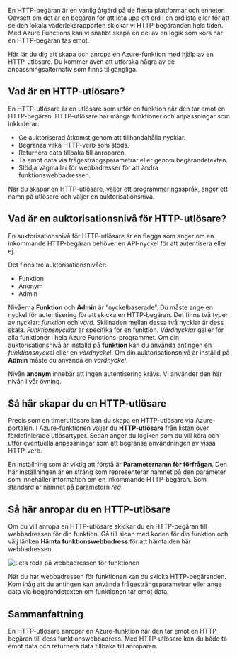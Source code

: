 En HTTP-begäran är en vanlig åtgärd på de flesta plattformar och enheter. Oavsett om det är en begäran för att leta upp ett ord i en ordlista eller för att se den lokala väderleksrapporten skickar vi HTTP-begäranden hela tiden. Med Azure Functions kan vi snabbt skapa en del av en logik som körs när en HTTP-begäran tas emot.  

Här lär du dig att skapa och anropa en Azure-funktion med hjälp av en HTTP-utlösare. Du kommer även att utforska några av de anpassningsalternativ som finns tillgängliga.

## <a name="what-is-an-http-trigger"></a>Vad är en HTTP-utlösare?

En HTTP-utlösare är en utlösare som utför en funktion när den tar emot en HTTP-begäran. HTTP-utlösare har många funktioner och anpassningar som inkluderar:

- Ge auktoriserad åtkomst genom att tillhandahålla nycklar.
- Begränsa vilka HTTP-verb som stöds.
- Returnera data tillbaka till anroparen.
- Ta emot data via frågesträngsparametrar eller genom begärandetexten.
- Stödja vägmallar för webbadresser för att ändra funktionswebbadressen.

När du skapar en HTTP-utlösare, väljer ett programmeringsspråk, anger ett namn på utlösare och väljer en auktorisationsnivå.

## <a name="what-is-an-http-trigger-authorization-level"></a>Vad är en auktorisationsnivå för HTTP-utlösare?

En auktorisationsnivå för HTTP-utlösare är en flagga som anger om en inkommande HTTP-begäran behöver en API-nyckel för att autentisera eller ej.

Det finns tre auktorisationsnivåer:

- Funktion
- Anonym
- Admin

Nivåerna **Funktion** och **Admin** är ”nyckelbaserade”. Du måste ange en nyckel för autentisering för att skicka en HTTP-begäran. Det finns två typer av nycklar: *funktion* och *värd*. Skillnaden mellan dessa två nycklar är dess skala. *Funktionsnycklar* är specifika för en funktion. *Värdnycklar* gäller för alla funktioner i hela Azure Functions-programmet. Om din auktorisationsnivå är inställd på **funktion** kan du använda antingen en *funktionsnyckel* eller en *värdnyckel*. Om din auktorisationsnivå är inställd på **Admin** måste du använda en *värdnyckel*.

Nivån **anonym** innebär att ingen autentisering krävs. Vi använder den här nivån i vår övning.

## <a name="how-to-create-an-http-trigger"></a>Så här skapar du en HTTP-utlösare

Precis som en timerutlösare kan du skapa en HTTP-utlösare via Azure-portalen. I Azure-funktionen väljer du **HTTP-utlösare** från listan över fördefinierade utlösartyper. Sedan anger du logiken som du vill köra och utför eventuella anpassningar som att begränsa användningen av vissa HTTP-verb. 

En inställning som är viktig att förstå är **Parameternamn för förfrågan**. Den här inställningen är en sträng som representerar namnet på den parameter som innehåller information om en inkommande HTTP-begäran. Som standard är namnet på parametern *req*.

## <a name="how-to-invoke-an-http-trigger"></a>Så här anropar du en HTTP-utlösare

Om du vill anropa en HTTP-utlösare skickar du en HTTP-begäran till webbadressen för din funktion. Gå till sidan med koden för din funktion och välj länken **Hämta funktionswebbadress** för att hämta den här webbadressen.

![Leta reda på webbadressen för funktionen](../media/5-function-url.png)

När du har webbadressen för funktionen kan du skicka HTTP-begäranden. Kom ihåg att du antingen kan använda frågesträngsparametrar eller ange data via begärandetexten om funktionen tar emot data.

## <a name="summary"></a>Sammanfattning

En HTTP-utlösare anropar en Azure-funktion när den tar emot en HTTP-begäran till dess funktionswebbadress. Med HTTP-utlösare kan du både ta emot data och returnera data tillbaka till anroparen.
